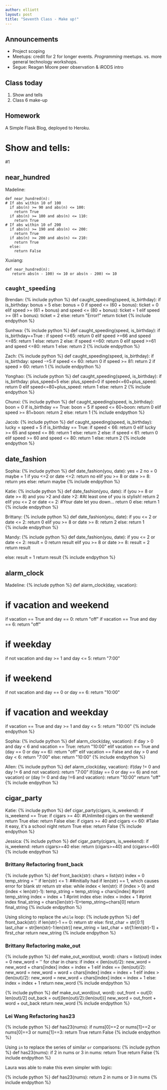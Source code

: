 ```yaml
---
author: elliott
layout: post
title: "Seventh Class - Make up!"
---
```


## Announcements

* Project scoping
* Meetups: credit for 2 for longer events.  *Programming* meetups.  vs. more general technology workshops.
* Segue: Reagan Moore peer observation & iRODS intro


## Class today

1. Show and tells
2. Class 6 make-up

## Homework

A Simple Flask Blog, deployed to Heroku.


# Show and tells:

\#1

## near_hundred

Madeline:

```
def near_hundred(n):
# If abs within 10 of 100
  if abs(n) >= 90 and abs(n) <= 100:
    return True
  if abs(n) >= 100 and abs(n) <= 110:
    return True
# If abs within 10 of 200
  if abs(n) >= 190 and abs(n) <= 200:
    return True
  if abs(n) >= 200 and abs(n) <= 210:
    return True
  else:
    return False
```

Xuxiang:

```
def near_hundred(n):
   return abs(n - 100) <= 10 or abs(n - 200) <= 10
```


## `caught_speeding`

Brendan:
{% include python %}
def caught_speeding(speed, is_birthday):
 if is_birthday:
   bonus = 5
 else:
   bonus = 0
 if speed <= (60 + bonus):
   ticket = 0
 elif speed >= (61 + bonus) and speed <= (80 + bonus):
   ticket = 1
 elif speed >= (81 + bonus):
   ticket = 2
 else:
   return "Error!"
 return ticket
{% include endpython %}

Sunhwa:
{% include python %}
def caught_speeding(speed, is_birthday):
    if is_birthday==True :
        if speed <=65:
           return 0
        elif speed >=66 and speed <=85:
           return 1
        else:
           return 2
    else:
        if speed <=60:
           return 0
        elif speed >=61 and speed <=80:
           return 1
        else:
           return 2
{% include endpython %}

Zach:
{% include python %}
  def caught_speeding(speed, is_birthday):
     if is_birthday:
        speed -=5
     if speed <= 60:
        return 0
     if speed >= 81:
        return 2
     if speed > 60:
        return 1
{% include endpython %}

Yonghao:
{% include python %}
def caught_speeding(speed, is_birthday):
  if is_birthday:
   plus_speed=5
  else:
   plus_speed=0
  if speed<=60+plus_speed:
   return 0
  elif speed<=80+plus_speed:
   return 1
  else:
   return 2
{% include endpython %}

Chunxi:
{% include python %}
def caught_speeding(speed, is_birthday):
 boon = 0
 if is_birthday == True:
   boon = 5
 if speed <= 60+boon:
   return 0
 elif speed >= 81+boon:
   return 2
 else:
   return 1
{% include endpython %}

Jacob:
{% include python %}
def caught_speeding(speed, is_birthday):
    lucky = speed + 5
    if is_birthday == True:
        if speed < 66:
            return 0
        elif lucky >= 65 and speed <= 86:
            return 1
        else:
            return 2
    else:
        if speed < 61:
            return 0
        elif speed >= 60 and speed <= 80:
            return 1
        else:
            return 2
{% include endpython %}


## date_fashion

Sophia:
{% include python %}
def date_fashion(you, date):
  yes = 2
  no = 0
  maybe = 1
  if you <=2 or date <=2:
     return no
  elif you >= 8 or date >= 8:
     return yes
  else:
     return maybe
{% include endpython %}

Katie:
{% include python %}
def date_fashion(you, date):
  if (you >= 8 or date >= 8) and you >2 and date >2: #At least one of you is stylish!
    return 2
  elif you <= 2 or date <= 2: #Your date let you down...
    return 0
  else:
    return 1
{% include endpython %}

Brittany:
{% include python %}
def date_fashion(you, date):
    if you <= 2 or date <= 2:
        return 0
    elif you >= 8 or date >= 8:
        return 2
    else:
        return 1   
{% include endpython %}

Mandy:
{% include python %}
def date_fashion(you, date):
  if you <= 2 or date <= 2:
    result = 0
    return result 
  elif you >= 8 or date >= 8:
    result = 2
    return result

  else:
    result = 1
    return result
{% include endpython %}

## alarm_clock

Madeline:
{% include python %}
def alarm_clock(day, vacation):
# if vacation and weekend
  if vacation == True and day == 0:
    return "off"
  if vacation == True and day == 6:
    return "off"
# if weekday
  if not vacation and day >= 1 and day <= 5:
    return "7:00"
# if weekend
  if not vacation and day == 0 or day == 6:
    return "10:00"
# if vacation and weekday
  if vacation == True and day >= 1 and day <= 5:
    return "10:00"
{% include endpython %}

Sophia:
{% include python %}
def alarm_clock(day, vacation):
  if day > 0 and day < 6 and vacation == True:
    return "10:00"
  elif vacation == True and (day == 0 or day == 6):
    return "off"
  elif vacation == False and day > 0 and day < 6:
    return "7:00"
  else:
    return "10:00"
{% include endpython %}

Allen:
{% include python %}
  def alarm_clock(day, vacation):
    if(day != 0 and day != 6 and not vacation):
       return "7:00"
    if((day == 0 or day == 6) and not vacation) or (day != 0 and day !=6 and vacation):
       return "10:00"
    return "off"
{% include endpython %}

## cigar_party

Katie:
{% include python %}
def cigar_party(cigars, is_weekend):
  if is_weekend == True:
    if cigars >= 40: #Unlimited cigars on the weekend!
      return True
    else:
      return False
  else:
    if cigars >= 40 and cigars <= 60: #Take it easy, it's a school night
      return True
    else: 
      return False
{% include endpython %}

Jessica:
{% include python %}
def cigar_party(cigars, is_weekend):
    if is_weekend:
        return cigars>=40
    else:
        return (cigars>=40) and (cigars<=60) 
{% include endpython %}


### Brittany Refactoring front_back

{% include python %}
def front_back(str):
    chars = list(str)
    index = 0
    temp_string = ''
    if len(str) <= 1:  ##initially had if len(str) == 1, which causes error for blank str
        return str
    else:
        while index < len(str):
            if (index > 0) and (index < len(str)-1):
                temp_string = temp_string + chars[index]
                #print temp_string
                index = index + 1
                #print index
            else:
                index = index + 1
                #print index
        final_string = chars[len(str)-1]+temp_string+chars[0]
        return final_string
{% include endpython %}

Using slicing to replace the `while` loop:
{% include python %}
def front_back(str):
    if len(str)-1 == 0:
        return str
    else:
        first_char = str[0:1]
        last_char = str[len(str)-1:len(str)]
        new_string = last_char + str[1:len(str)-1] + first_char
        return new_string
{% include endpython %}

### Brittany Refactoring make_out

{% include python %}
def make_out_word(out, word):
    chars = list(out)
    index = 0
    new_word = ''
    for char in chars:
        if index < (len(out)/2):
            new_word = new_word + chars[index]
            index = index + 1
        elif index == (len(out)/2):
            new_word = new_word + word + chars[index]
            index = index + 1
        elif index > (len(out)/2):
            new_word = new_word + chars[index]
            index = index + 1
        else:
            index = index + 1
    return new_word
{% include endpython %}

{% include python %}
def make_out_word(out, word):
    out_front = out[0: len(out)/2]
    out_back = out[(len(out)/2):(len(out))]
    new_word = out_front + word + out_back
    return new_word
{% include endpython %}

### Lei Wang Refactoring has23

{% include python %}
def has23(nums):
  if nums[0]==2 or nums[1]==2 or nums[0]==3 or nums[1]==3:
    return True
  return False
{% include endpython %}

Using `in` to replace the series of similar `or` comparisons:
{% include python %}
def has23(nums):
 if 2 in nums or 3 in nums:
   return True
 return False
{% include endpython %}

Laura was able to make this even simpler with logic:

{% include python %}
def has23(nums):
   return 2 in nums or 3 in nums
{% include endpython %}